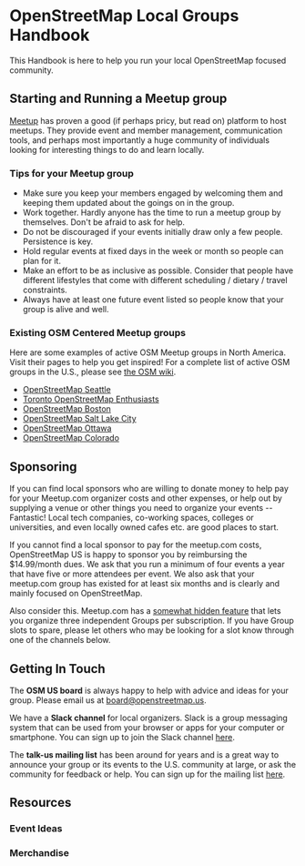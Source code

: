 # OpenStreetMap Local Groups Handbook

This Handbook is here to help you run your local OpenStreetMap focused community.

## Starting and Running a Meetup group

[Meetup](http://meetup.com/) has proven a good (if perhaps pricy, but read on) platform to host meetups. They provide event and member management, communication tools, and perhaps most importantly a huge community of individuals looking for interesting things to do and learn locally.

### Tips for your Meetup group

* Make sure you keep your members engaged by welcoming them and keeping them updated about the goings on in the group.
* Work together. Hardly anyone has the time to run a meetup group by themselves. Don't be afraid to ask for help.
* Do not be discouraged if your events initially draw only a few people. Persistence is key.
* Hold regular events at fixed days in the week or month so people can plan for it.
* Make an effort to be as inclusive as possible. Consider that people have different lifestyles that come with different scheduling / dietary / travel constraints.
* Always have at least one future event listed so people know that your group is alive and well.

### Existing OSM Centered Meetup groups

Here are some examples of active OSM Meetup groups in North America. Visit their pages to help you get inspired! For a complete list of active OSM groups in the U.S., please see [the OSM wiki](https://wiki.openstreetmap.org/wiki/WikiProject_United_States).

* [OpenStreetMap Seattle](http://www.meetup.com/OpenStreetMap-Seattle/)
* [Toronto OpenStreetMap Enthusiasts](http://www.meetup.com/OpenStreetMap-Toronto/)
* [OpenStreetMap Boston](http://www.meetup.com/OpenStreetMap-Boston/)
* [OpenStreetMap Salt Lake City](http://www.meetup.com/openstreetmap-slc/)
* [OpenStreetMap Ottawa](http://www.meetup.com/openstreetmap-ottawa/)
* [OpenStreetMap Colorado](http://www.meetup.com/OSM-Colorado/)

## Sponsoring

If you can find local sponsors who are willing to donate money to help pay for your Meetup.com organizer costs and other expenses, or help out by supplying a venue or other things you need to organize your events -- Fantastic! Local tech companies, co-working spaces, colleges or universities, and even locally owned cafes etc. are good places to start. 

If you cannot find a local sponsor to pay for the meetup.com costs, OpenStreetMap US is happy to sponsor you by reimbursing the $14.99/month dues. We ask that you run a minimum of four events a year that have five or more attendees per event. We also ask that your meetup.com group has existed for at least six months and is clearly and mainly focused on OpenStreetMap.

Also consider this. Meetup.com has a [somewhat hidden feature](http://help.meetup.com/customer/portal/articles/464989-organizing-more-than-one-meetup) that lets you organize three independent Groups per subscription. If you have Group slots to spare, please let others who may be looking for a slot know through one of the channels below.

## Getting In Touch

The **OSM US board** is always happy to help with advice and ideas for your group. Please email us at board@openstreetmap.us.

We have a **Slack channel** for local organizers. Slack is a group messaging system that can be used from your browser or apps for your computer or smartphone. You can sign up to join the Slack channel [here]().

The **talk-us mailing list** has been around for years and is a great way to announce your group or its events to the U.S. community at large, or ask the community for feedback or help. You can sign up for the mailing list [here](https://lists.openstreetmap.org/listinfo/talk-us).

## Resources

### Event Ideas

### Merchandise

